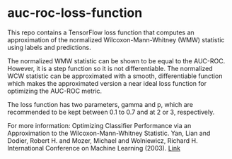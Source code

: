 # auc-roc-loss-function

This repo contains a TensorFlow loss function that computes an approximation of the normalized Wilcoxon-Mann-Whitney (WMW) statistic using labels and predictions.
 
The normalized WMW statistic can be shown to be equal to the AUC-ROC. However, it is a step function so it is not differentiable. The normalized WCW statistic can be approximated with a smooth, differentiable function which makes the approximated version a near ideal loss function for optimizing the AUC-ROC metric.
    
The loss function has two parameters, gamma and p, which are recommended to be kept between 0.1 to 0.7 and at 2 or 3, respectively.
    
For more information:
Optimizing Classifier Performance via an Approximation to the Wilcoxon-Mann-Whitney Statistic. Yan, Lian and Dodier, Robert H. and Mozer, Michael and Wolniewicz, Richard H. International Conference on Machine Learning (2003). [Link](https://www.aaai.org/Papers/ICML/2003/ICML03-110.pdf)
